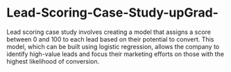 # Lead-Scoring-Case-Study-upGrad-
Lead scoring case study involves creating a model that assigns a score between 0 and 100 to each lead based on their potential to convert. This model, which can be built using logistic regression, allows the company to identify high-value leads and focus their marketing efforts on those with the highest likelihood of conversion.
